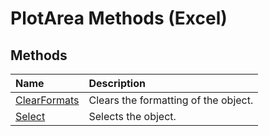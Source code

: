 
# PlotArea Methods (Excel)

## Methods



|**Name**|**Description**|
|:-----|:-----|
|[ClearFormats](f56616c8-aefe-3973-05fc-b410d5521c36.md)|Clears the formatting of the object.|
|[Select](0aa567a6-b6d6-633a-e2b2-6ef07431692a.md)|Selects the object.|
